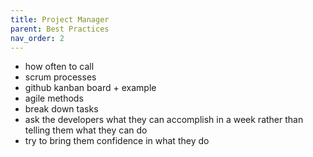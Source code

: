 ```yaml
---
title: Project Manager
parent: Best Practices
nav_order: 2
---
```


-   how often to call
-   scrum processes
-   github kanban board + example
-   agile methods
-   break down tasks
-   ask the developers what they can accomplish in a week rather than telling them what they can do
-   try to bring them confidence in what they do

